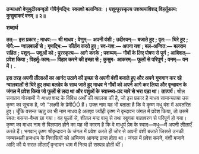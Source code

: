 **तन्माधवो वेणुमुदीरयन्वृतो** **गोपैर्गृणद्भि: स्वयशो बलान्वित: ।** **पशून्पुरस्कृत्य पशव्यमाविशद्** **विहर्तुकाम: कुसुमाकरं वनम् ॥ २॥** 

**शब्दार्थ** 

**तत्—** **इस प्रकार** **; माधव:—** **श्री माधव** **; वेणुम्—** **अपनी वंशी** **; उदीरयन्—** **बजाते हुए** **; वृत:—** **घिरे हुए** **; गोपै:—** **ग्वालबालों से** **;** **गृणद्भि:—** **कीर्तन करते हुए** **; स्व-यश:—** **अपना यश** **; बल-अन्वित:—** **बलराम सहित** **; पशून्—** **पशुओं को** **; पुरस्कृत्य—** **आगे** **करके** **; पशव्यम्—** **गौवों के लिए पोषण से पूर्ण** **; आविशत्—** **प्रवेश किया** **; विहर्तु-काम:—** **विहार करने की इच्छा से** **; कुसुम-** **आकरम्—** **फूलों से परिपूर्ण** **; वनम्—** **वन में।** **.** 

**इस तरह अपनी लीलाओं का आनंद उठाने की इच्छा से अपनी वंशी बजाते हुए और अपने** **गुणगान कर रहे ग्वालबालों से घिरे हुए तथा बलदेव के साथ जाते हुए माधव ने गौवों को अपने** **आगे कर लिया और वृन्दावन के जंगल में प्रवेश किया जो फूलों से लदा था और पशुओं के** **स्वास्थ्य-प्रद चारे से भरा पड़ा था।** **तात्पर्य :** श्रील सनातन गोस्वामी ने *माधव* शब्द के विविध अर्थों की व्यालया की है, जो इस प्रकार है माधव सामान्यतया उस कृष्ण का सूचक है, जो ''लक्ष्मी के प्रेमीÓÓ हैं। उक्त नाम यह भी बताता है कि वे कृष्ण मधु वंश में अवतरित हुए। चूँकि वसन्त ऋतु का भी नाम माधव है अतएव ज्योंही कृष्ण ने वृन्दावन जंगल में प्रवेश किया, तो उसमें स्वत: वसन्त-वैभव छा गया। वह फूलों से, शीतल मन्द वायु से तथा स्वॢगक वातावरण से परिपूर्ण हो गया। कृष्ण का माधव नाम से विलयात होने का यह भी कारण है कि वे माधुर्य प्रेम के स्वाद—मधु—में अपनी लीलाएँ करते हैं। भगवान् कृष्ण श्रीवृन्दावन के जंगल में प्रवेश करते ही जोर से अपनी वंशी बजाते जिससे उनकी जन्मस्थली व्रजधाम के निवासियों को अचिन्त्य आनन्द प्राप्त होता था। जंगल में प्रवेश करने, वंशी बजाने आदि की ये सरल लीलाएँ वृन्दावन धाम में नित्य ही सश्पन्न होती थीं।  